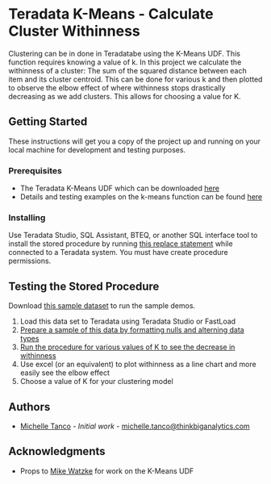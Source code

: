 # Teradata K-Means - Calculate Cluster Withinness

Clustering can be in done in Teradatabe using the K-Means UDF. This function requires knowing a value of k. In this project we calculate the withinness of a cluster: The sum of the squared distance between each item and its cluster centroid. This can be done for various k and then plotted to observe the elbow effect of where withinness stops drastically decreasing as we add clusters. This allows for choosing a value for K. 

## Getting Started

These instructions will get you a copy of the project up and running on your local machine for development and testing purposes. 

### Prerequisites

* The Teradata K-Means UDF which can be downloaded [here](https://developer.teradata.com/extensibility/articles/implementing-a-multiple-input-stream-teradata-15-0-table-operator-for-k-means)
* Details and testing examples on the k-means function can be found [here](http://developer.teradata.com/extensibility/articles/k-means-clustering-and-teradata-14-10-table-operators-0)

### Installing

Use Teradata Studio, SQL Assistant, BTEQ, or another SQL interface tool to install the stored procedure by running [this replace statement](sum_error_squared_sp.sql) while connected to a Teradata system. You must have create procedure permissions. 

## Testing the Stored Procedure

Download [this sample dataset](https://archive.ics.uci.edu/ml/machine-learning-databases/00235/) to run the sample demos.

1. Load this data set to Teradata using Teradata Studio or FastLoad
2. [Prepare a sample of this data by formatting nulls and alterning data types](test_data_set_up.sql)
3. [Run the procedure for various values of K to see the decrease in withinness](run_and_interpret_results.sql)
4. Use excel (or an equivalent) to plot withinness as a line chart and more easily see the elbow effect 
5. Choose a value of K for your clustering model

## Authors

* [Michelle Tanco](https://github.com/mtanco) - *Initial work* - michelle.tanco@thinkbiganalytics.com

## Acknowledgments

* Props to [Mike Watzke](http://downloads.teradata.com/user/watzke) for work on the K-Means UDF


